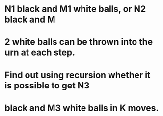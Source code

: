 # N1 black and M1 white balls, or N2 black and M
# 2 white balls can be thrown into the urn at each step.
# Find out using recursion whether it is possible to get N3
# black and M3 white balls in K moves.
